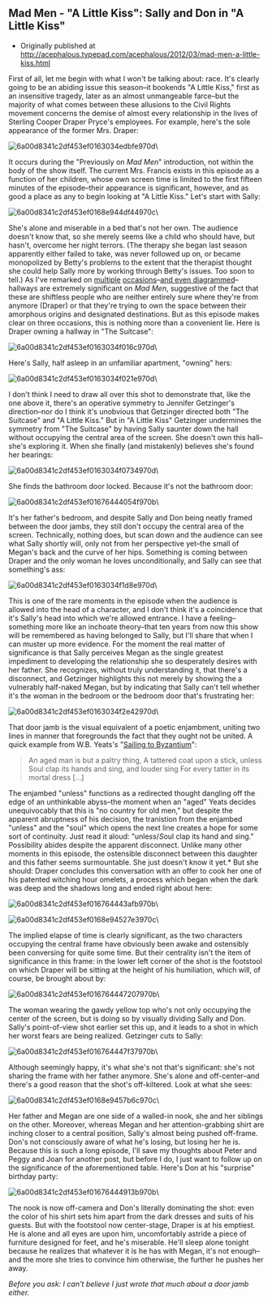 ## Mad Men - "A Little Kiss": Sally and Don in "A Little Kiss"

 * Originally published at http://acephalous.typepad.com/acephalous/2012/03/mad-men-a-little-kiss.html

First of all, let me begin with what I won't be talking about: race. It's clearly going to be an abiding issue this season–it bookends "A Little Kiss," first as an insensitive tragedy, later as an almost unmangeable farce–but the majority of what comes between these allusions to the Civil Rights movement concerns the demise of almost every relationship in the lives of Sterling Cooper Draper Pryce's employees. For example, here's the sole appearance of the former Mrs. Draper:

![6a00d8341c2df453ef0163034edbfe970d](images/tv/mad-men/a-little-kiss-1/6a00d8341c2df453ef0163034edbfe970d.jpg)\ 

It occurs during the "Previously on *Mad Men*" introduction, not within the body of the show itself. The current Mrs. Francis exists in this episode as a function of her children, whose own screen time is limited to the first fifteen minutes of the episode–their appearance is significant, however, and as good a place as any to begin looking at "A Little Kiss." Let's start with Sally:

![6a00d8341c2df453ef0168e944df44970c](images/tv/mad-men/a-little-kiss-1/6a00d8341c2df453ef0168e944df44970c.jpg)\ 

She's alone and miserable in a bed that's not her own. The audience doesn't know that, so she merely seems like a child who should have, but hasn't, overcome her night terrors. (The therapy she began last season apparently either failed to take, was never followed up on, or became monopolized by Betty's problems to the extent that the therapist thought she could help Sally more by working through Betty's issues. Too soon to tell.) As I've remarked on [multiple](http://acephalous.typepad.com/acephalous/2010/08/ads-without-products.html) [occasions](http://acephalous.typepad.com/acephalous/2010/09/mad-men-picking-up-the-wrong-suitcase.html)–[and even diagrammed](http://acephalous.typepad.com/acephalous/2010/09/mad-men-in-the-suitcase.html)–hallways are extremely significant on *Mad Men*, suggestive of the fact that these are shiftless people who are neither entirely sure where they're from anymore (Draper) or that they're trying to own the space between their amorphous origins and designated destinations. But as this episode makes clear on three occasions, this is nothing more than a convenient lie. Here is Draper owning a hallway in "The Suitcase":

![6a00d8341c2df453ef0163034f016c970d](images/tv/mad-men/a-little-kiss-1/6a00d8341c2df453ef0163034f016c970d.jpg)\ 

Here's Sally, half asleep in an unfamiliar apartment, "owning" hers:

![6a00d8341c2df453ef0163034f021e970d](images/tv/mad-men/a-little-kiss-1/6a00d8341c2df453ef0163034f021e970d.jpg)\ 

I don't think I need to draw all over this shot to demonstrate that, like the one above it, there's an operative symmetry to Jennifer Getzinger's direction–nor do I think it's unobvious that Getzinger directed both "The Suitcase" and "A Little Kiss." But in "A Little Kiss" Getzinger undermines the symmetry from "The Suitcase" by having Sally saunter down the hall without occupying the central area of the screen. She doesn't own this hall–she's exploring it. When she finally (and mistakenly) believes she's found her bearings:

![6a00d8341c2df453ef0163034f0734970d](images/tv/mad-men/a-little-kiss-1/6a00d8341c2df453ef0163034f0734970d.jpg)\ 

She finds the bathroom door locked. Because it's not the bathroom door:

![6a00d8341c2df453ef01676444054f970b](images/tv/mad-men/a-little-kiss-1/6a00d8341c2df453ef01676444054f970b.jpg)\ 

It's her father's bedroom, and despite Sally and Don being neatly framed between the door jambs, they still don't occupy the central area of the screen. Technically, nothing does, but scan down and the audience can see what Sally shortly will, only not from her perspective yet–the small of Megan's back and the curve of her hips. Something is coming between Draper and the only woman he loves unconditionally, and Sally can see that something's ass:

![6a00d8341c2df453ef0163034f1d8e970d](images/tv/mad-men/a-little-kiss-1/6a00d8341c2df453ef0163034f1d8e970d.jpg)\ 

This is one of the rare moments in the episode when the audience is allowed into the head of a character, and I don't think it's a coincidence that it's Sally's head into which we're allowed entrance. I have a feeling–something more like an inchoate theory–that ten years from now this show will be remembered as having belonged to Sally, but I'll share that when I can muster up more evidence. For the moment the real matter of significance is that Sally perceives Megan as the single greatest impediment to developing the relationship she so desperately desires with her father. She recognizes, without truly understanding it, that there's a disconnect, and Getzinger highlights this not merely by showing the a vulnerably half-naked Megan, but by indicating that Sally can't tell whether it's the woman in the bedroom or the bedroom door that's frustrating her:

![6a00d8341c2df453ef0163034f2e42970d](images/tv/mad-men/a-little-kiss-1/6a00d8341c2df453ef0163034f2e42970d.jpg)\ 

That door jamb is the visual equivalent of a poetic enjambment, uniting two lines in manner that foregrounds the fact that they ought not be united. A quick example from W.B. Yeats's "[Sailing to Byzantium](http://en.wikipedia.org/wiki/Sailing_to_Byzantium)":

> An aged man is but a paltry thing,
> A tattered coat upon a stick, unless
> Soul clap its hands and sing, and louder sing
> For every tatter in its mortal dress [...]

The enjambed "unless" functions as a redirected thought dangling off the edge of an unthinkable abyss–the moment when an "aged" Yeats decides unequivocably that this is "no country for old men," but despite the apparent abruptness of his decision, the tranistion from the enjambed "unless" and the "soul" which opens the next line creates a hope for some sort of continuity. Just read it aloud: "unle*ss*/*S*oul clap its hand and *s*ing." Possibility abides despite the apparent disconnect. Unlike many other moments in this episode, the ostensible disconnect between this daughter and this father seems surmountable. She just doesn't know it yet.*
But she should: Draper concludes this conversation with an offer to cook her one of his patented witching hour omelets, a process which began when the dark was deep and the shadows long and ended right about here:

![6a00d8341c2df453ef016764443afb970b](images/tv/mad-men/a-little-kiss-1/6a00d8341c2df453ef016764443afb970b.jpg)\ 

![6a00d8341c2df453ef0168e94527e3970c](images/tv/mad-men/a-little-kiss-1/6a00d8341c2df453ef0168e94527e3970c.jpg)\ 

The implied elapse of time is clearly significant, as the two characters occupying the central frame have obviously been awake and ostensibly been conversing for quite some time. But their centrality isn't the item of significance in this frame: in the lower left corner of the shot is the footstool on which Draper will be sitting at the height of his humiliation, which will, of course, be brought about by:

![6a00d8341c2df453ef016764447207970b](images/tv/mad-men/a-little-kiss-1/6a00d8341c2df453ef016764447207970b.jpg)\ 

The woman wearing the gawdy yellow top who's not only occupying the center of the screen, but is doing so by visually dividing Sally and Don. Sally's point-of-view shot earlier set this up, and it leads to a shot in which her worst fears are being realized. Getzinger cuts to Sally:

![6a00d8341c2df453ef016764447f37970b](images/tv/mad-men/a-little-kiss-1/6a00d8341c2df453ef016764447f37970b.jpg)\ 

Although seemingly happy, it's what she's not that's significant: she's not sharing the frame with her father anymore. She's alone and off-center–and there's a good reason that the shot's off-kiltered. Look at what she sees:

![6a00d8341c2df453ef0168e9457b6c970c](images/tv/mad-men/a-little-kiss-1/6a00d8341c2df453ef0168e9457b6c970c.jpg)\ 

Her father and Megan are one side of a walled-in nook, she and her siblings on the other. Moreover, whereas Megan and her attention-grabbing shirt are inching closer to a central position, Sally's almost being pushed off-frame. Don's not consciously aware of what he's losing, but losing her he is. Because this is such a long episode, I'll save my thoughts about Peter and Peggy and Joan for another post, but before I do, I just want to follow up on the significance of the aforementioned table. Here's Don at his "surprise" birthday party:

![6a00d8341c2df453ef01676444913b970b](images/tv/mad-men/a-little-kiss-1/6a00d8341c2df453ef01676444913b970b.jpg)\ 

The nook is now off-camera and Don's literally dominating the shot: even the color of his shirt sets him apart from the dark dresses and suits of his guests. But with the footstool now center-stage, Draper is at his emptiest. He is alone and all eyes are upon him, uncomfortably astride a piece of furniture designed for feet, and he's miserable. He'll sleep alone tonight because he realizes that whatever it is he has with Megan, it's not enough–and the more she tries to convince him otherwise, the further he pushes her away.

*Before you ask: I can't believe I just wrote that much about a door jamb either.*
